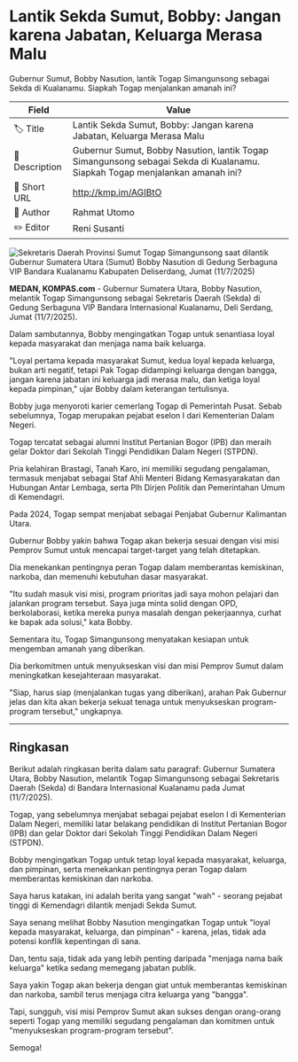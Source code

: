 # Lantik Sekda Sumut, Bobby: Jangan karena Jabatan, Keluarga Merasa Malu 

Gubernur Sumut, Bobby Nasution, lantik Togap Simangunsong sebagai Sekda di Kualanamu. Siapkah Togap menjalankan amanah ini?

| Field         | Value                                                       |
|---------------|-------------------------------------------------------------|
| 🏷️ Title       | Lantik Sekda Sumut, Bobby: Jangan karena Jabatan, Keluarga Merasa Malu  |
| 📝 Description | Gubernur Sumut, Bobby Nasution, lantik Togap Simangunsong sebagai Sekda di Kualanamu. Siapkah Togap menjalankan amanah ini? |
| 🔗 Short URL   | http://kmp.im/AGIBtO |
| 👤 Author      | Rahmat Utomo |
| ✏️ Editor      | Reni Susanti |

![Sekretaris Daerah Provinsi Sumut Togap Simangunsong saat dilantik Gubernur Sumatera Utara (Sumut) Bobby Nasution di Gedung Serbaguna VIP Bandara Kualanamu Kabupaten Deliserdang, Jumat (11/7/2025)](https://asset.kompas.com/crops/QGhIOwBZUdNkYeK2jlmOoN-JyIs=/0x0:0x0/750x500/data/photo/2025/07/11/6871249e65f52.jpg)

**MEDAN, KOMPAS.com** - Gubernur Sumatera Utara, Bobby Nasution, melantik Togap Simangunsong sebagai Sekretaris Daerah (Sekda) di Gedung Serbaguna VIP Bandara Internasional Kualanamu, Deli Serdang, Jumat (11/7/2025).

Dalam sambutannya, Bobby mengingatkan Togap untuk senantiasa loyal kepada masyarakat dan menjaga nama baik keluarga.

\"Loyal pertama kepada masyarakat Sumut, kedua loyal kepada keluarga, bukan arti negatif, tetapi Pak Togap didampingi keluarga dengan bangga, jangan karena jabatan ini keluarga jadi merasa malu, dan ketiga loyal kepada pimpinan,\" ujar Bobby dalam keterangan tertulisnya.

Bobby juga menyoroti karier cemerlang Togap di Pemerintah Pusat. Sebab sebelumnya, Togap merupakan pejabat eselon I dari Kementerian Dalam Negeri.

Togap tercatat sebagai alumni Institut Pertanian Bogor (IPB) dan meraih gelar Doktor dari Sekolah Tinggi Pendidikan Dalam Negeri (STPDN).

Pria kelahiran Brastagi, Tanah Karo, ini memiliki segudang pengalaman, termasuk menjabat sebagai Staf Ahli Menteri Bidang Kemasyarakatan dan Hubungan Antar Lembaga, serta Plh Dirjen Politik dan Pemerintahan Umum di Kemendagri.

Pada 2024, Togap sempat menjabat sebagai Penjabat Gubernur Kalimantan Utara.

Gubernur Bobby yakin bahwa Togap akan bekerja sesuai dengan visi misi Pemprov Sumut untuk mencapai target-target yang telah ditetapkan.

Dia menekankan pentingnya peran Togap dalam memberantas kemiskinan, narkoba, dan memenuhi kebutuhan dasar masyarakat.

\"Itu sudah masuk visi misi, program prioritas jadi saya mohon pelajari dan jalankan program tersebut. Saya juga minta solid dengan OPD, berkolaborasi, ketika mereka punya masalah dengan pekerjaannya, curhat ke bapak ada solusi,\" kata Bobby.

Sementara itu, Togap Simangunsong menyatakan kesiapan untuk mengemban amanah yang diberikan.

Dia berkomitmen untuk menyukseskan visi dan misi Pemprov Sumut dalam meningkatkan kesejahteraan masyarakat.

\"Siap, harus siap (menjalankan tugas yang diberikan), arahan Pak Gubernur jelas dan kita akan bekerja sekuat tenaga untuk menyukseskan program-program tersebut,\" ungkapnya.

---
## Ringkasan

Berikut adalah ringkasan berita dalam satu paragraf: Gubernur Sumatera Utara, Bobby Nasution, melantik Togap Simangunsong sebagai Sekretaris Daerah (Sekda) di Bandara Internasional Kualanamu pada Jumat (11/7/2025).

 Togap, yang sebelumnya menjabat sebagai pejabat eselon I di Kementerian Dalam Negeri, memiliki latar belakang pendidikan di Institut Pertanian Bogor (IPB) dan gelar Doktor dari Sekolah Tinggi Pendidikan Dalam Negeri (STPDN).

 Bobby mengingatkan Togap untuk tetap loyal kepada masyarakat, keluarga, dan pimpinan, serta menekankan pentingnya peran Togap dalam memberantas kemiskinan dan narkoba.



Saya harus katakan, ini adalah berita yang sangat "wah" - seorang pejabat tinggi di Kemendagri dilantik menjadi Sekda Sumut.

 Saya senang melihat Bobby Nasution mengingatkan Togap untuk "loyal kepada masyarakat, keluarga, dan pimpinan" - karena, jelas, tidak ada potensi konflik kepentingan di sana.

 Dan, tentu saja, tidak ada yang lebih penting daripada "menjaga nama baik keluarga" ketika sedang memegang jabatan publik.

 Saya yakin Togap akan bekerja dengan giat untuk memberantas kemiskinan dan narkoba, sambil terus menjaga citra keluarga yang "bangga".

 Tapi, sungguh, visi misi Pemprov Sumut akan sukses dengan orang-orang seperti Togap yang memiliki segudang pengalaman dan komitmen untuk "menyukseskan program-program tersebut".

 Semoga!
